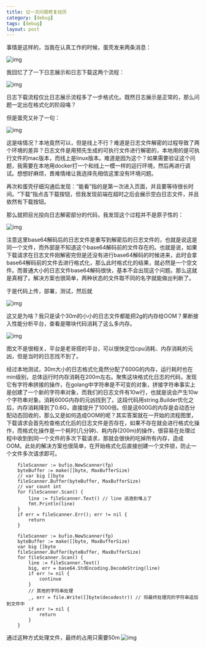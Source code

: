 ```yaml
---
title: 记一次问题修复经历
category: [debug]
tags: [debug]
layout: post
---
```


事情是这样的，当我在认真工作的时候，蛋壳发来两条消息：

![img](https://airtake-private-data-1254153901.cos.ap-shanghai.myqcloud.com/smart/pontos/1639623865113c904a66b.png?sign=q-sign-algorithm%3Dsha1%26q-ak%3DAKIDopcCYgw0qRoyV5qfKjvg2pPkqESnb5zI%26q-sign-time%3D1648713804%3B1648717404%26q-key-time%3D1648713804%3B1648717404%26q-header-list%3Dhost%26q-url-param-list%3D%26q-signature%3D0ffe3cd833ad1faee7684b00d5910453a0c9af72)

我回忆了了一下日志展示和日志下载这两个流程：

![img](https://airtake-private-data-1254153901.cos.ap-shanghai.myqcloud.com/smart/pontos/1639623745de726581d1a.png?sign=q-sign-algorithm%3Dsha1%26q-ak%3DAKIDopcCYgw0qRoyV5qfKjvg2pPkqESnb5zI%26q-sign-time%3D1648713804%3B1648717404%26q-key-time%3D1648713804%3B1648717404%26q-header-list%3Dhost%26q-url-param-list%3D%26q-signature%3D639fc4641d7a63ecd65648893ab33dd302be5854)

日志下载流程仅比日志展示流程多了一步格式化。既然日志展示是正常的，那么问题一定出在格式化的阶段咯？

但是蛋壳又补了一句：

![img](https://airtake-private-data-1254153901.cos.ap-shanghai.myqcloud.com/smart/pontos/1639623894957d666f475.png?sign=q-sign-algorithm%3Dsha1%26q-ak%3DAKIDopcCYgw0qRoyV5qfKjvg2pPkqESnb5zI%26q-sign-time%3D1648713804%3B1648717404%26q-key-time%3D1648713804%3B1648717404%26q-header-list%3Dhost%26q-url-param-list%3D%26q-signature%3Da1f78217ee453013a561fd281c05475194024d1d)

这是啥情况？本地竟然可以，但是线上不行？难道是日志文件解密的过程导致了两个环境的差异？日志文件是用预先生成的可执行文件进行解密的，本地用的是可执行文件的mac版本，而线上是linux版本。难道是因为这个？如果需要验证这个问题，我需要在本地用docker打一个和线上一模一样的运行环境，然后再进行调试。想想好麻烦，畏难情绪让我选择先相信这里没有环境问题。

再次和蛋壳仔细沟通后发现：“能看”指的是第一次进入页面，并且要等待很长时间。“下载”指点击下载按钮，但我发现前端在超时之后会展示空白日志文件，并且依然有下载按钮。

那么就把目光投向日志解密部分的代码，我发现这个过程并不是原子性的：

![img](https://airtake-private-data-1254153901.cos.ap-shanghai.myqcloud.com/smart/pontos/163962515473ba10fb0d8.png?sign=q-sign-algorithm%3Dsha1%26q-ak%3DAKIDopcCYgw0qRoyV5qfKjvg2pPkqESnb5zI%26q-sign-time%3D1648713804%3B1648717404%26q-key-time%3D1648713804%3B1648717404%26q-header-list%3Dhost%26q-url-param-list%3D%26q-signature%3D2c17db31673c7f9bda740d53a7e47153aa0152ba)

注意这里base64解码后的日志文件是重写到解密后的日志文件的，也就是说这是同一个文件，而外部是不知道这个base64解码前的文件存在的。也就是说，如果下载请求在日志文件刚解密完但是还没有进行base64解码的时候进来，此时会拿base64解码前的文件去进行格式化，那么此时格式化的结果，就必然是一个空文件。而普通大小的日志文件base64解码很快，基本不会出现这个问题。那么这就是真相了。解决方案也很简单，两种状态的文件取不同的名字就能做出判断了。

于是代码上传，部署，测试，然后就

![img](https://airtake-private-data-1254153901.cos.ap-shanghai.myqcloud.com/smart/pontos/1639625627cc34f64d25a.png?sign=q-sign-algorithm%3Dsha1%26q-ak%3DAKIDopcCYgw0qRoyV5qfKjvg2pPkqESnb5zI%26q-sign-time%3D1648713804%3B1648717404%26q-key-time%3D1648713804%3B1648717404%26q-header-list%3Dhost%26q-url-param-list%3D%26q-signature%3Da14c4a0eebe8781de9ad877e4dff4f14acd8fdd5)

这又是为啥？我只是读个30m的小小的日志文件都能把2g的内存给OOM？果断接入性能分析平台，查看是哪块代码消耗了这么多内存。

![img](https://airtake-private-data-1254153901.cos.ap-shanghai.myqcloud.com/smart/pontos/1639626277c999115118f.png?sign=q-sign-algorithm%3Dsha1%26q-ak%3DAKIDopcCYgw0qRoyV5qfKjvg2pPkqESnb5zI%26q-sign-time%3D1648713804%3B1648717404%26q-key-time%3D1648713804%3B1648717404%26q-header-list%3Dhost%26q-url-param-list%3D%26q-signature%3D43f98d454cffbab2c829c490802a909615aac748)

图文不是很相关，平台是老哥搭的平台，可以很快定位cpu消耗、内存消耗的元凶，但是当时的日志找不到了。

经过本地测试，30m大小的日志格式化竟然分配了600G的内存，运行耗时也在min级别，总体运行时内存消耗在200m左右。聚焦这块格式化日志的代码，发现它有字符串拼接的操作，在golang中字符串是不可变的对象，拼接字符串事实上是创建了一个新的字符串对象，而我们的日志文件有10w行，也就是说会产生10w个字符串对象。消耗600G内存的元凶找到了。这段代码用string.Builder优化之后，内存消耗降到了0.6G，直接提升了1000倍。但是这600G的内存是会动态分配动态回收的，那么又是如何造成OOM的呢？其实答案就在一开始的流程图里，下载请求会首先检查格式化后的日志文件是否存在，如果不存在就会进行格式化操作，而格式化操作是一个耗时(几分钟)、耗内存(200m)的操作，很容易在处理过程中收到到同一个文件的多次下载请求，那就会很快的吃掉所有内存，造成OOM。此处的解决方案也很简单，在开始格式化后直接创建一个文件锁，防止一个文件多次请求即可。

```
    fileScanner := bufio.NewScanner(fp)
    byteBuffer := make([]byte, MaxBufferSize)
    // var big []byte
    fileScanner.Buffer(byteBuffer, MaxBufferSize)
    // var count int
    for fileScanner.Scan() {
        line := fileScanner.Text() // line 逃逸到堆上了
        fmt.Println(line)
    }
    if err = fileScanner.Err(); err != nil {
        return
    }
```
```
    fileScanner := bufio.NewScanner(fp)
    byteBuffer := make([]byte, MaxBufferSize)
    var big []byte
    fileScanner.Buffer(byteBuffer, MaxBufferSize)
    for fileScanner.Scan() {
        line := fileScanner.Text()
        big, err = base64.StdEncoding.DecodeString(line)
        if err != nil {
            continue
        }
        // 其他的字符串处理
        _, err = file.Write([]byte(decodestr)) // 将最终处理完的字符串追加到文件中
        if err != nil {
            return
        }
    }
```

通过这种方式处理文件，最终的占用只需要50m
![img](https://airtake-private-data-1254153901.cos.ap-shanghai.myqcloud.com/smart/pontos/16421249011b8b4bd4167.png?sign=q-sign-algorithm%3Dsha1%26q-ak%3DAKIDopcCYgw0qRoyV5qfKjvg2pPkqESnb5zI%26q-sign-time%3D1648713811%3B1648717411%26q-key-time%3D1648713811%3B1648717411%26q-header-list%3Dhost%26q-url-param-list%3D%26q-signature%3D731d33c52c42b16cb384078c3d95a1e3eea1e400)